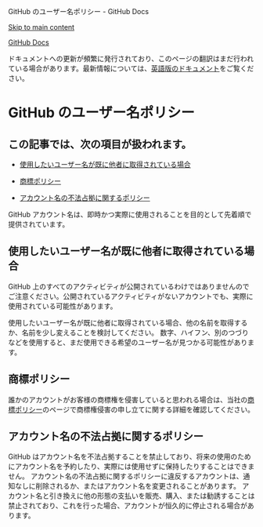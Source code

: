 GitHub のユーザー名ポリシー - GitHub Docs

[Skip to main content](#main-content)

[](/ja)[GitHub Docs](/ja)

ドキュメントへの更新が頻繁に発行されており、このページの翻訳はまだ行われている場合があります。最新情報については、[英語版のドキュメント](/en)をご覧ください。

GitHub のユーザー名ポリシー
==========

この記事では、次の項目が扱われます。
----------

* [使用したいユーザー名が既に他者に取得されている場合](#使用したいユーザー名が既に他者に取得されている場合)

* [商標ポリシー](#商標ポリシー)

* [アカウント名の不法占拠に関するポリシー](#アカウント名の不法占拠に関するポリシー)

GitHub アカウント名は、即時かつ実際に使用されることを目的として先着順で提供されています。

[](#使用したいユーザー名が既に他者に取得されている場合)[]()使用したいユーザー名が既に他者に取得されている場合
----------

GitHub 上のすべてのアクティビティが公開されているわけではありませんのでご注意ください。公開されているアクティビティがないアカウントでも、実際に使用されている可能性があります。

使用したいユーザー名が既に他者に取得されている場合、他の名前を取得するか、名前を少し変えることを検討してください。 数字、ハイフン、別のつづりなどを使用すると、まだ使用できる希望のユーザー名が見つかる可能性があります。

[](#商標ポリシー)[]()商標ポリシー
----------

誰かのアカウントがお客様の商標権を侵害していると思われる場合は、当社の[商標ポリシー](/ja/articles/github-trademark-policy)のページで商標権侵害の申し立てに関する詳細を確認してください。

[](#アカウント名の不法占拠に関するポリシー)[]()アカウント名の不法占拠に関するポリシー
----------

GitHub はアカウント名を不法占拠することを禁止しており、将来の使用のためにアカウント名を予約したり、実際には使用せずに保持したりすることはできません。 アカウント名の不法占拠に関するポリシーに違反するアカウントは、通知なしに削除されるか、またはアカウント名を変更されることがあります。 アカウント名と引き換えに他の形態の支払いを販売、購入、または勧誘することは禁止されており、これを行った場合、アカウントが恒久的に停止される場合があります。
